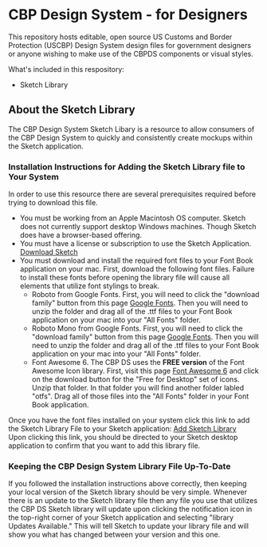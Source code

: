 # CBP Design System - for Designers
This repository hosts editable, open source US Customs and Border Protection (USCBP) Design System design files for government designers or anyone wishing to make use of the CBPDS components or visual styles.

What's included in this respository:
- Sketch Library 

## About the Sketch Library
The CBP Design System Sketch Libary is a resource to allow consumers of the CBP Design System to quickly and consistently create mockups within the Sketch application. 

### Installation Instructions for Adding the Sketch Library file to Your System
In order to use this resource there are several prerequisites required before trying to download this file. 
- You must be working from an Apple Macintosh OS computer. Sketch does not currently support desktop Windows machines. Though Sketch does have a browser-based offering.
- You must have a license or subscription to use the Sketch Application. [Download Sketch](https://www.sketch.com/)
- You must download and install the required font files to your Font Book application on your mac. First, download the following font files. Failure to install these fonts before opening the library file will cause all elements that utilize font stylings to break.
    - Roboto from Google Fonts. First, you will need to click the "download family" button from this page [Google Fonts](https://fonts.google.com/specimen/Roboto). Then you will need to unzip the folder and drag all of the .ttf files to your Font Book application on your mac into your "All Fonts" folder.
    - Roboto Mono from Google Fonts. First, you will need to click the "download family" button from this page [Google Fonts](https://fonts.google.com/specimen/Roboto+Mono?query=roboto+mono). Then you will need to unzip the folder and drag all of the .ttf files to your Font Book application on your mac into your "All Fonts" folder.
    - Font Awesome 6. The CBP DS uses the **FREE version** of the Font Awesome Icon library. First, visit this page [Font Awesome 6](https://fontawesome.com/download) and click on the download button for the "Free for Desktop" set of icons. Unzip that folder. In that folder you will find another folder labled "otfs". Drag all of those files into the "All Fonts" folder in your Font Book application.
 

Once you have the font files installed on your system click this link to add the Sketch Library File to your Sketch application: [Add Sketch Library](sketch://add-library?url=https%3A%2F%2Fus-cbp.github.io%2Fcbp-ds-for-designers%2Fsketch.rss)  
Upon clicking this link, you should be directed to your Sketch desktop application to confirm that you want to add this library file. 

### Keeping the CBP Design System Library File Up-To-Date
If you followed the installation instructions above correctly, then keeping your local version of the Sketch library should be very simple. Whenever there is an update to the Sketch library file then any file you use that utilizes the CBP DS Sketch library will update upon clicking the notification icon in the top-right corner of your Sketch application and selecting "library Updates Available." This will tell Sketch to update your library file and will show you what has changed between your version and this one. 
